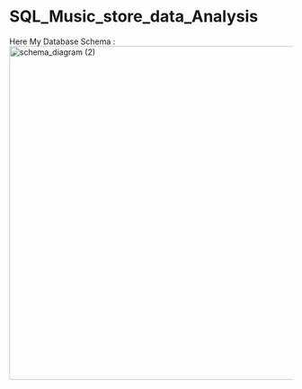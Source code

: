 # SQL_Music_store_data_Analysis

Here My Database Schema : 
<img width="594" alt="schema_diagram (2)" src="https://github.com/Manishanuwal/SQL_Music_store_data_Analysis/assets/107305277/e1510274-fc01-4f8c-a96a-eda460367382">
